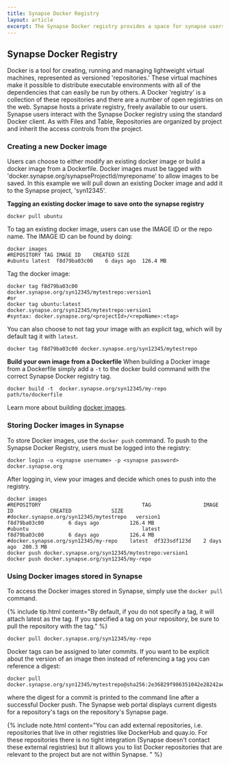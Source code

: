 ```yaml
---
title: Synapse Docker Registry
layout: article
excerpt: The Synapse Docker registry provides a space for synapse users to store and distribute their Docker images per Synapse project.  The Docker images will inherit the some access control settings as the project, so users can choose to develop the tool in private then share it after it is complete.
---
```


## Synapse Docker Registry

Docker is a tool for creating, running and managing lightweight virtual machines, represented as versioned 'repositories.'  These virtual machines make it possible to distribute executable environments with all of the dependencies that can easily be run by others.  A Docker 'registry' is a collection of these repositories and there are a number of open registries on the web. Synapse hosts a private registry, freely available to our users. Synapse users interact with the Synapse Docker registry using the standard Docker client. As with Files and Table, Repositories are organized by project and inherit the access controls from the project.


### Creating a new Docker image
Users can choose to either modify an existing docker image or build a docker image from a Dockerfile.  Docker images must be tagged with 'docker.synapse.org/synapseProjectId/myreponame' to allow images to be saved.  In this example we will pull down an existing Docker image and add it to the Synapse project, 'syn12345'. 

**Tagging an existing docker image to save onto the synapse registry**

```
docker pull ubuntu
```

To tag an existing docker image, users can use the IMAGE ID or the repo name.  The IMAGE ID can be found by doing:

```
docker images
#REPOSITORY	TAG	IMAGE ID	CREATED	SIZE
#ubuntu	latest	f8d79ba03c00	6 days ago	126.4 MB
```

Tag the docker image:

```
docker tag f8d79ba03c00 docker.synapse.org/syn12345/mytestrepo:version1 
#or
docker tag ubuntu:latest docker.synapse.org/syn12345/mytestrepo:version1 
#syntax: docker.synapse.org/<projectId>/<repoName>:<tag>
```

You can also choose to not tag your image with an explicit tag, which will by default tag it with `latest`.

```
docker tag f8d79ba03c00 docker.synapse.org/syn12345/mytestrepo
```

**Build your own image from a Dockerfile**
When building a Docker image from a Dockerfile simply add a `-t` to the docker build command with the correct Synapse Docker registry tag.

```
docker build -t  docker.synapse.org/syn12345/my-repo path/to/dockerfile
```

Learn more about building [docker images](https://docs.docker.com/engine/getstarted/step_four/).  

### Storing Docker images in Synapse
To store Docker images, use the `docker push` command.  To push to the Synapse Docker Registry, users must be logged into the registry:

```
docker login -u <synapse username> -p <synapse password> docker.synapse.org
```

After logging in, view your images and decide which ones to push into the registry.

```
docker images
#REPOSITORY                                 TAG                 IMAGE ID            CREATED             SIZE
#docker.synapse.org/syn12345/mytestrepo   version1            f8d79ba03c00        6 days ago          126.4 MB
#ubuntu                                     latest              f8d79ba03c00        6 days ago          126.4 MB
#docker.synapse.org/syn12345/my-repo	latest	df323sdf123d	2 days ago	200.3 MB
docker push docker.synapse.org/syn12345/mytestrepo:version1
docker push docker.synapse.org/syn12345/my-repo
```

### Using Docker images stored in Synapse
To access the Docker images stored in Synapse, simply use the `docker pull` command.

{% include tip.html content="By default, if you do not specify a tag, it will attach latest as the tag.  If you specified a tag on your repository, be sure to pull the repository with the tag." %}
```
docker pull docker.synapse.org/syn12345/my-repo
```

Docker tags can be assigned to later commits. If you want to be explicit about the version of an image then instead of referencing a tag you can reference a digest:

```
docker pull docker.synapse.org/syn12345/mytestrepo@sha256:2e36829f986351042e28242ae386913645a7b41b25844fb39b29af0bdf8dcb63
```

where the digest for a commit is printed to the command line after a successful Docker push. The Synapse web portal displays current digests for a repository's tags on the repository's Synapse page.

{% include note.html content="You can add external repositories, i.e. repositories that live in other registries like DockerHub and quay.io. For these repositories there is no tight integration (Synapse doesn't contact these external registries) but it allows you to list Docker repositories that are relevant to the project but are not within Synapse.
" %}


